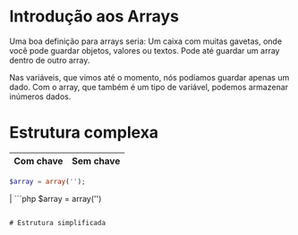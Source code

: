 # Introdução aos Arrays

Uma boa definição para arrays seria: Um caixa com muitas gavetas, onde você pode guardar objetos, valores ou textos. Pode até guardar um array dentro de outro array.

Nas variáveis, que vimos até o momento, nós podíamos guardar apenas um dado. Com o array, que também é um tipo de variável, podemos armazenar inúmeros dados.

# Estrutura complexa

Com chave | Sem chave
--------------- | ---------------
```php
$array = array('');
```
| ```php
$array = array('')
```

# Estrutura simplificada